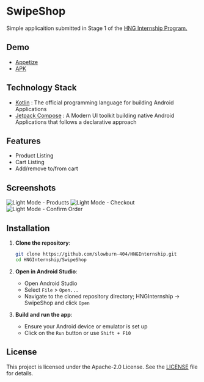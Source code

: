 # SwipeShop
Simple applicaition submitted in Stage 1 of the [HNG Internship Program.](https://hng.tech/internship)
## Demo
- [Appetize](https://appetize.io/app/xrnw3mendmxvgxq5f5h2lfzzpm?device=pixel7&osVersion=13.0)
- [APK](app/release/app-release.apk)
 
## Technology Stack
- [Kotlin](https://kotlinlang.org/) : The official programming language for building Android Applications
- [Jetpack Compose](https://developer.android.com/develop/ui/compose) : A Modern UI toolkit building native Android Applications that follows a declarative approach

## Features
- Product Listing
- Cart Listing
- Add/remove to/from cart

## Screenshots
![Light Mode - Products](screenshots/light_products.jpg)
![Light Mode - Checkout](screenshots/light_checkout.jpg)
![Light Mode - Confirm Order](screenshots/light_confirm_order.jpg)

## Installation

1. **Clone the repository**:
    ```bash
    git clone https://github.com/slowburn-404/HNGInternship.git
    cd HNGInternship/SwipeShop
    ```

2. **Open in Android Studio**:
    - Open Android Studio
    - Select `File` > `Open...`
    - Navigate to the cloned repository directory; HNGInternship -> SwipeShop and click `Open`

3. **Build and run the app**:
    - Ensure your Android device or emulator is set up
    - Click on the `Run` button or use `Shift + F10`


## License
This project is licensed under the Apache-2.0 License. See the [LICENSE](../LICENSE) file for details.
